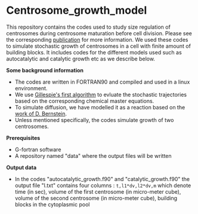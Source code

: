 # Centrosome_growth_model
This repository contains the codes used to study size regulation of centrosomes during centrosome maturation before cell division. Please see the corresponding [publication](https://duckduckgo.com) for more information. We used these codes to simulate stochastic growth of centrosomes in a cell with finite amount of building blocks. It includes codes for the different models used such as autocatalytic and catalytic growth etc as we describe below.  

**Some background information**
* The codes are written in FORTRAN90 and compiled and used in a linux environment.
* We use [Gillespie's first algorithm](https://pubs.acs.org/doi/10.1021/j100540a008) to evluate the stochastic trajectories based on the corresponding chemical master equations.
* To simulate diffusion, we have modelled it as a reaction based on the [work of D. Bernstein](https://doi.org/10.1103/PhysRevE.71.041103).
* Unless mentioned specifically, the codes simulate growth of two centrosomes.

**Prerequisites**
* G-fortran software
* A repository named "data" where the output files will be written

**Output data**
* In the codes "autocatalytic_growth.f90" and "catalytic_growth.f90" the output file "l.txt" contains four columns : `t,l1*dv,l2*dv,m` which denote time (in sec), volume of the first centrosome (in micro-meter cube), volume of the second centrosome (in micro-meter cube), building blocks in the cytoplasmic pool



[1]: [https://pubs.acs.org/doi/10.1021/j100540a008] 'T.D. Gillespie, Exact stochastic simulation of coupled chemical reactions, J Chem. Phys., 1977'
[2]: [https://doi.org/10.1103/PhysRevE.71.041103] 'D. Bernstein, Simulating mesoscopic reaction-diffusion systems using the Gillespie algorithm, Phys. Rev. E, 2005'

